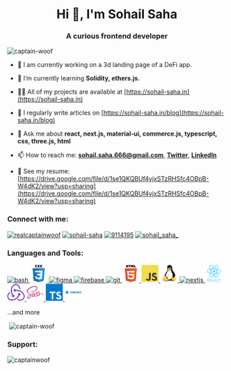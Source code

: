 <h1 align="center">Hi 👋, I'm Sohail Saha</h1>
<h3 align="center">A curious frontend developer</h3>

<p align="left"> <img src="https://komarev.com/ghpvc/?username=captain-woof&label=Profile%20views&color=0e75b6&style=flat" alt="captain-woof" /> </p>


- 🔭 I am currently working on a 3d landing page of a DeFi app.

- 🌱 I’m currently learning **Solidity, ethers.js.**

- 👨‍💻 All of my projects are available at [https://sohail-saha.in](https://sohail-saha.in)

- 📝 I regularly write articles on [https://sohail-saha.in/blog](https://sohail-saha.in/blog)

- 💬 Ask me about **react, next.js, material-ui, commerce.js, typescript, css, three.js, html**

- 📫 How to reach me: **[sohail.saha.666@gmail.com](mailto:sohail.saha.666@gmail.com)**, **[Twitter](https://twitter.com/realCaptainWoof)**, **[LinkedIn](https://www.linkedin.com/in/sohail-saha/)**

- 📄 See my resume: [https://drive.google.com/file/d/1se1QKQBUf4yjxSTzRHSfc4OBpB-W4dK2/view?usp=sharing](https://drive.google.com/file/d/1se1QKQBUf4yjxSTzRHSfc4OBpB-W4dK2/view?usp=sharing)

<h3 align="left">Connect with me:</h3>
<p align="left">
<a href="https://twitter.com/realcaptainwoof" target="blank"><img align="center" src="https://raw.githubusercontent.com/rahuldkjain/github-profile-readme-generator/master/src/images/icons/Social/twitter.svg" alt="realcaptainwoof" height="30" width="40" /></a>
<a href="https://linkedin.com/in/sohail-saha" target="blank"><img align="center" src="https://raw.githubusercontent.com/rahuldkjain/github-profile-readme-generator/master/src/images/icons/Social/linked-in-alt.svg" alt="sohail-saha" height="30" width="40" /></a>
<a href="https://stackoverflow.com/users/9114195" target="blank"><img align="center" src="https://raw.githubusercontent.com/rahuldkjain/github-profile-readme-generator/master/src/images/icons/Social/stack-overflow.svg" alt="9114195" height="30" width="40" /></a>
<a href="https://instagram.com/sohail_saha_" target="blank"><img align="center" src="https://raw.githubusercontent.com/rahuldkjain/github-profile-readme-generator/master/src/images/icons/Social/instagram.svg" alt="sohail_saha_" height="30" width="40" /></a>
</p>

<h3 align="left">Languages and Tools:</h3>
<p align="left"> <a href="https://www.gnu.org/software/bash/" target="_blank" rel="noreferrer"> <img src="https://www.vectorlogo.zone/logos/gnu_bash/gnu_bash-icon.svg" alt="bash" width="40" height="40"/> </a> <a href="https://www.w3schools.com/css/" target="_blank" rel="noreferrer"> <img src="https://raw.githubusercontent.com/devicons/devicon/master/icons/css3/css3-original-wordmark.svg" alt="css3" width="40" height="40"/> </a> <a href="https://www.figma.com/" target="_blank" rel="noreferrer"> <img src="https://www.vectorlogo.zone/logos/figma/figma-icon.svg" alt="figma" width="40" height="40"/> </a> <a href="https://firebase.google.com/" target="_blank" rel="noreferrer"> <img src="https://www.vectorlogo.zone/logos/firebase/firebase-icon.svg" alt="firebase" width="40" height="40"/> </a> <a href="https://git-scm.com/" target="_blank" rel="noreferrer"> <img src="https://www.vectorlogo.zone/logos/git-scm/git-scm-icon.svg" alt="git" width="40" height="40"/> </a> <a href="https://www.w3.org/html/" target="_blank" rel="noreferrer"> <img src="https://raw.githubusercontent.com/devicons/devicon/master/icons/html5/html5-original-wordmark.svg" alt="html5" width="40" height="40"/> </a> <a href="https://developer.mozilla.org/en-US/docs/Web/JavaScript" target="_blank" rel="noreferrer"> <img src="https://raw.githubusercontent.com/devicons/devicon/master/icons/javascript/javascript-original.svg" alt="javascript" width="40" height="40"/> </a> <a href="https://www.linux.org/" target="_blank" rel="noreferrer"> <img src="https://raw.githubusercontent.com/devicons/devicon/master/icons/linux/linux-original.svg" alt="linux" width="40" height="40"/> </a> <a href="https://nextjs.org/" target="_blank" rel="noreferrer"> <img src="https://cdn.worldvectorlogo.com/logos/nextjs-2.svg" alt="nextjs" width="40" height="40"/> </a> <a href="https://reactjs.org/" target="_blank" rel="noreferrer"> <img src="https://raw.githubusercontent.com/devicons/devicon/master/icons/react/react-original-wordmark.svg" alt="react" width="40" height="40"/> </a> <a href="https://redux.js.org" target="_blank" rel="noreferrer"> <img src="https://raw.githubusercontent.com/devicons/devicon/master/icons/redux/redux-original.svg" alt="redux" width="40" height="40"/> </a> <a href="https://sass-lang.com" target="_blank" rel="noreferrer"> <img src="https://raw.githubusercontent.com/devicons/devicon/master/icons/sass/sass-original.svg" alt="sass" width="40" height="40"/> </a> <a href="https://www.typescriptlang.org/" target="_blank" rel="noreferrer"> <img src="https://raw.githubusercontent.com/devicons/devicon/master/icons/typescript/typescript-original.svg" alt="typescript" width="40" height="40"/> </a> <a href="https://webpack.js.org" target="_blank" rel="noreferrer"> <img src="https://raw.githubusercontent.com/devicons/devicon/d00d0969292a6569d45b06d3f350f463a0107b0d/icons/webpack/webpack-original-wordmark.svg" alt="webpack" width="40" height="40"/> </a> </p>
<p>...and more</p>

<p>&nbsp;<img align="center" src="https://github-readme-stats.vercel.app/api?username=captain-woof&show_icons=true&locale=en" alt="captain-woof" /></p>

<h3 align="left">Support:</h3>
<p><a href="https://www.buymeacoffee.com/captainwoof"> <img align="left" src="https://cdn.buymeacoffee.com/buttons/v2/default-yellow.png" height="50" width="210" alt="captainwoof" /></a></p><br><br>
